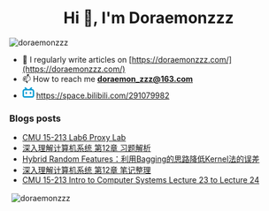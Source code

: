 <!--

### Hi there 👋

**Doraemonzzz/Doraemonzzz** is a ✨ _special_ ✨ repository because its `README.md` (this file) appears on your GitHub profile.

Here are some ideas to get you started:

- 🔭 I’m currently working on ...
- 🌱 I’m currently learning ...
- 👯 I’m looking to collaborate on ...
- 🤔 I’m looking for help with ...
- 💬 Ask me about ...
- 📫 How to reach me: ...
- 😄 Pronouns: ...
- ⚡ Fun fact: ...
-->



<h1 align="center">Hi 👋, I'm Doraemonzzz</h1>
<p align="left"> <img src="https://komarev.com/ghpvc/?username=doraemonzzz&label=Profile%20views&color=0e75b6&style=flat" alt="doraemonzzz" /> </p>

- 📝 I regularly write articles on [https://doraemonzzz.com/](https://doraemonzzz.com/)
- 📫 How to reach me **doraemon_zzz@163.com**
- ![](./bilibili.png) https://space.bilibili.com/291079982

### Blogs posts
<!-- BLOG-POST-LIST:START -->
- [CMU 15-213 Lab6 Proxy Lab](http://www.doraemonzzz.com/2021/11/10/2021-11-10-CMU-15-213-Lab6-Proxy-Lab/)
- [深入理解计算机系统 第12章 习题解析](http://www.doraemonzzz.com/2021/10/25/2021-10-25-%E6%B7%B1%E5%85%A5%E7%90%86%E8%A7%A3%E8%AE%A1%E7%AE%97%E6%9C%BA%E7%B3%BB%E7%BB%9F-%E7%AC%AC12%E7%AB%A0-%E4%B9%A0%E9%A2%98%E8%A7%A3%E6%9E%90/)
- [Hybrid Random Features：利用Bagging的思路降低Kernel法的误差](http://www.doraemonzzz.com/2021/10/24/2021-10-24-Hybrid-Random-Features%EF%BC%9A%E5%88%A9%E7%94%A8Bagging%E7%9A%84%E6%80%9D%E8%B7%AF%E9%99%8D%E4%BD%8EKernel%E6%B3%95%E7%9A%84%E8%AF%AF%E5%B7%AE/)
- [深入理解计算机系统 第12章 笔记整理](http://www.doraemonzzz.com/2021/10/24/2021-10-24-%E6%B7%B1%E5%85%A5%E7%90%86%E8%A7%A3%E8%AE%A1%E7%AE%97%E6%9C%BA%E7%B3%BB%E7%BB%9F-%E7%AC%AC12%E7%AB%A0-%E7%AC%94%E8%AE%B0%E6%95%B4%E7%90%86/)
- [CMU 15-213 Intro to Computer Systems Lecture 23 to Lecture 24](http://www.doraemonzzz.com/2021/10/17/2021-10-17-CMU-15-213-Intro-to-Computer-Systems-Lecture-23-to-Lecture-24/)
<!-- BLOG-POST-LIST:END -->

<p>&nbsp;<img align="center" src="https://github-readme-stats.vercel.app/api?username=doraemonzzz&show_icons=true&locale=en" alt="doraemonzzz" /></p>